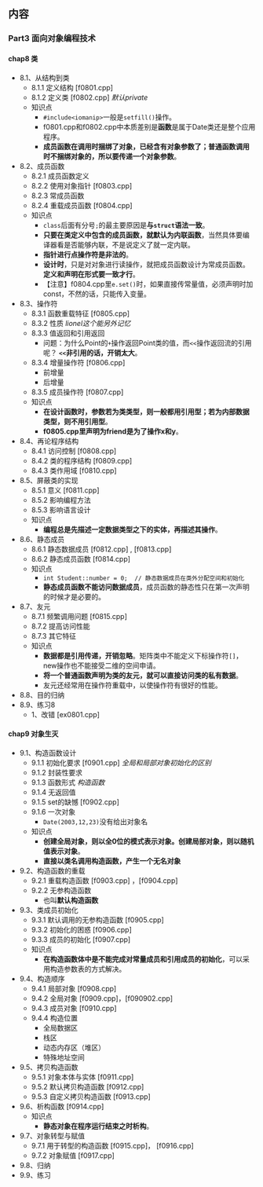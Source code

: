 ## 内容

### Part3 面向对象编程技术

#### chap8 类

+ 8.1、从结构到类
  + 8.1.1 定义结构  [f0801.cpp]
  + 8.1.2 定义类   [f0802.cpp]   *默认private*
  + 知识点
    + `#include<iomanip>`一般是`setfill()`操作。
    + f0801.cpp和f0802.cpp中本质差别是**函数**是属于Date类还是整个应用程序。
    + **成员函数在调用时捆绑了对象，已经含有对象参数了；普通函数调用时不捆绑对象的，所以要传递一个对象参数**。
+ 8.2、成员函数
  + 8.2.1 成员函数定义
  + 8.2.2 使用对象指针  [f0803.cpp]
  + 8.2.3 常成员函数  
  + 8.2.4 重载成员函数  [f0804.cpp]
  + 知识点
    + `class`后面有分号`;`的最主要原因是**与`struct`语法一致**。
    + **只要在类定义中包含的成员函数，就默认为内联函数**，当然具体要编译器看是否能够内联，不是说定义了就一定内联。
    + **指针进行点操作符是非法的**。
    + **设计时**，只是对对象进行读操作，就把成员函数设计为常成员函数。**定义和声明在形式要一致才行**。
    + 【注意】f0804.cpp里`e.set()`时，如果直接传常量值，必须声明时加const，不然的话，只能传入变量。
+ 8.3、操作符
  + 8.3.1 函数重载特征  [f0805.cpp]
  + 8.3.2 性质  *lionel这个能另外记忆*
  + 8.3.3 值返回和引用返回
    + 问题：为什么Point的`+`操作返回Point类的值，而`<<`操作返回流的引用呢？ **`<<`非引用的话，开销太大**。
  + 8.3.4 增量操作符 [f0806.cpp]
    + 前增量
    + 后增量
  + 8.3.5 成员操作符 [f0807.cpp]
  + 知识点
    + **在设计函数时，参数若为类类型，则一般都用引用型；若为内部数据类型，则不用引用型**。
    + **f0805.cpp里声明为friend是为了操作x和y**。
+ 8.4、再论程序结构
  + 8.4.1 访问控制  [f0808.cpp]
  + 8.4.2  类的程序结构  [f0809.cpp]
  + 8.4.3 类作用域  [f0810.cpp]
+ 8.5、屏蔽类的实现
  + 8.5.1 意义    [f0811.cpp]
  + 8.5.2 影响编程方法
  + 8.5.3 影响语言设计
  + 知识点
    + **编程总是先描述一定数据类型之下的实体，再描述其操作**。
+ 8.6、静态成员
  + 8.6.1 静态数据成员 [f0812.cpp] , [f0813.cpp]
  + 8.6.2 静态成员函数 [f0814.cpp]
  + 知识点
    + `int Student::number = 0;  // 静态数据成员在类外分配空间和初始化`
    + **静态成员函数不能访问数据成员**，成员函数的静态性只在第一次声明的时候才是必要的。
+ 8.7、友元
  + 8.7.1 频繁调用问题  [f0815.cpp]
  + 8.7.2 提高访问性能
  + 8.7.3 其它特征
  + 知识点
    + **数据都是引用传递，开销忽略**。矩阵类中不能定义下标操作符`[]`，new操作也不能接受二维的空间申请。
    + **将一个普通函数声明为类的友元，就可以直接访问类的私有数据**。
    + 友元还经常用在操作符重载中，以使操作符有很好的性能。
+ 8.8、目的归纳
+ 8.9、练习8
  + 1、改错 [ex0801.cpp]

#### chap9 对象生灭

+ 9.1、构造函数设计
  + 9.1.1 初始化要求  [f0901.cpp]             *全局和局部对象初始化的区别*
  + 9.1.2 封装性要求
  + 9.1.3 函数形式   *构造函数*
  + 9.1.4 无返回值
  + 9.1.5 set的缺憾 [f0902.cpp]
  + 9.1.6 一次对象
    + `Date(2003,12,23)`没有给出对象名
  + 知识点
    + **创建全局对象，则以全0位的模式表示对象。创建局部对象，则以随机值表示对象**。
    + **直接以类名调用构造函数，产生一个无名对象**
+ 9.2、构造函数的重载
  + 9.2.1 重载构造函数  [f0903.cpp] ，[f0904.cpp]
  + 9.2.2 无参构造函数  
    + 也叫**默认构造函数**
+ 9.3、类成员初始化
  + 9.3.1 默认调用的无参构造函数  [f0905.cpp]
  + 9.3.2 初始化的困惑   [f0906.cpp]
  + 9.3.3 成员的初始化  [f0907.cpp]
  + 知识点
    + **在构造函数体中是不能完成对常量成员和引用成员的初始化**，可以采用构造参数表的方式解决。
+ 9.4、构造顺序
  + 9.4.1 局部对象   [f0908.cpp]
  + 9.4.2 全局对象  [f0909.cpp]，[f090902.cpp]
  + 9.4.3 成员对象  [f0910.cpp]
  + 9.4.4 构造位置
    + 全局数据区
    + 栈区
    + 动态内存区（堆区）
    + 特殊地址空间
+ 9.5、拷贝构造函数
  + 9.5.1 对象本体与实体 [f0911.cpp]
  + 9.5.2 默认拷贝构造函数  [f0912.cpp]
  + 9.5.3 自定义拷贝构造函数 [f0913.cpp]
+ 9.6、析构函数  [f0914.cpp]
  + 知识点
    + **静态对象在程序运行结束之时析构**。
+ 9.7、对象转型与赋值
  + 9.7.1 用于转型的构造函数  [f0915.cpp]， [f0916.cpp]
  + 9.7.2 对象赋值  [f0917.cpp]
+ 9.8、归纳
+ 9.9、练习